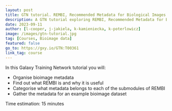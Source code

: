 ```yaml
---
layout: post
title: GTN tutorial. REMBI, Recommended Metadata for Biological Images – metadata guidelines for bioimaging data
description: A GTN tutorial exploring REMBI, Recommended Metadata for Biological Images
date: 2023-09-11
author: [l-cooper, j-jakiela, k-kamieniecka, k-poterlowicz]
image: /images/gtn-tutorial.jpg
tag: [Courses, Bioimage data]
featured: false
go_to: https://gxy.io/GTN:T00361
link_tag: course
---
```


In this Galaxy Training Network tutorial you will:
* Organise bioimage metadata
* Find out what REMBI is and why it is useful
* Categorise what metadata belongs to each of the submodules of REMBI
* Gather the metadata for an example bioimage dataset


Time estimation: 15 minutes

